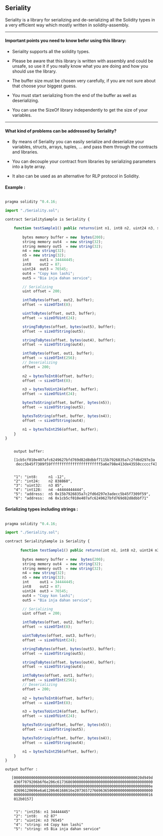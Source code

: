 ## Seriality

Seriality is a library for serializing and de-serializing all the Solidity types in a very efficient way which mostly written in solidity-assembly. 

---
#### Important points you need to know befor using this library:

* Seriality supports all the solidity types.

* Please be aware that this library is written with assembly and could be unsafe, so use it if you really know what you are doing and how you should use the library.

* The buffer size must be chosen very carefully, if you are not sure about that choose your biggest guess.

* You must start serializing from the end of the buffer as well as deserializing.

* You can use the SizeOf library independently to get the size of your variables.

---

#### What kind of problems can be addressed by Seriality?

* By means of Seriality you can easily serialize and deserialize your variables, structs, arrays, tuples, ... and pass them through the contracts and libraries.

* You can decouple your contract from libraries by serializing parameters into a byte array.

* It also can be used as an alternative for RLP protocol in Solidity.

#### Example :

```js

pragma solidity ^0.4.16;

import "./Seriality.sol";

contract SerialitySample is Seriality {

    function testSample1() public returns(int n1, int8 n2, uint24 n3, string n4,string n5) {
        
        bytes memory buffer = new  bytes(200);
        string memory out4  = new string(32);        
        string memory out5  = new string(32);
        n4 = new string(32);
        n5 = new string(32);
        int     out1 = 34444445;
        int8    out2 = 87;
        uint24  out3 = 76545;
        out4 = "Copy kon lashi";
        out5 = "Bia inja dahan service";

        // Serializing
        uint offset = 200;

        intToBytes(offset, out2, buffer);
        offset -= sizeOfInt(8);

        uintToBytes(offset, out3, buffer);
        offset -= sizeOfUint(24);

        stringToBytes(offset, bytes(out5), buffer);
        offset -= sizeOfString(out5);

        stringToBytes(offset, bytes(out4), buffer);
        offset -= sizeOfString(out4);       

        intToBytes(offset, out1, buffer);
        offset -= sizeOfInt(256);
        // Deserializing
        offset = 200; 
            
        n2 = bytesToInt8(offset, buffer);
        offset -= sizeOfInt(8);

        n3 = bytesToUint24(offset, buffer);
        offset -= sizeOfUint(24);

        bytesToString(offset, buffer, bytes(n5));
        offset -= sizeOfString(out5);

        bytesToString(offset, buffer, bytes(n4));
        offset -= sizeOfString(out4);

        n1 = bytesToInt256(offset, buffer);
    }
}    
```    
```

    output buffer:
    
	[1cb5cf010e407afc6249627bfd769d82d8dbbf7115b7926835a7c2fd6d297e3a
	 decc5b45f7309f59fffffffffffffffffffffff5a6e798e413de43550cccccf4]


    "1": "int8: 	n1 -12",
    "2": "int24: 	n2 838860",
    "3": "uint32: 	n3 85",
    "4": "int128: 	n4 -44444444444",
    "5": "address: 	n5 0x15b7926835a7c2fd6d297e3adecc5b45f7309f59",
    "6": "address: 	n6 0x1cb5cf010e407afc6249627bfd769d82d8dbbf71"

```

#### Serializing types including strings :

```js

pragma solidity ^0.4.16;

import "./Seriality.sol";

contract SerialitySample is Seriality {
    
       function testSample1() public returns(int n1, int8 n2, uint24 n3, string n4,string n5) {
        
        bytes memory buffer = new  bytes(200);
        string memory out4  = new string(32);        
        string memory out5  = new string(32);
        n4 = new string(32);
        n5 = new string(32);
        int     out1 = 34444445;
        int8    out2 = 87;
        uint24  out3 = 76545;
        out4 = "Copy kon lashi";
        out5 = "Bia inja dahan service";

        // Serializing
        uint offset = 200;

        intToBytes(offset, out2, buffer);
        offset -= sizeOfInt(8);

        uintToBytes(offset, out3, buffer);
        offset -= sizeOfUint(24);

        stringToBytes(offset, bytes(out5), buffer);
        offset -= sizeOfString(out5);

        stringToBytes(offset, bytes(out4), buffer);
        offset -= sizeOfString(out4);       

        intToBytes(offset, out1, buffer);
        offset -= sizeOfInt(256);
        // Deserializing
        offset = 200; 
            
        n2 = bytesToInt8(offset, buffer);
        offset -= sizeOfInt(8);

        n3 = bytesToUint24(offset, buffer);
        offset -= sizeOfUint(24);

        bytesToString(offset, buffer, bytes(n5));
        offset -= sizeOfString(out5);

        bytesToString(offset, buffer, bytes(n4));
        offset -= sizeOfString(out4);

        n1 = bytesToInt256(offset, buffer);
    }
}	

```

```
output buffer :

   [00000000000000000000000000000000000000000000000000000000020d949d
    436f7079206b6f6e206c61736869000000000000000000000000000000000000
    000000000000000000000000000000000000000000000000000000000000000e
    42696120696e6a6120646168616e207365727669636500000000000000000000
    0000000000000000000000000000000000000000000000000000000000000016
    012b0157]


    "1": "int256: n1 34444445"
    "2": "int8:   n2 87"
    "3": "uint24: n3 76545"
    "4": "string: n4 Copy kon lashi"
    "5": "string: n5 Bia inja dahan service"

```
